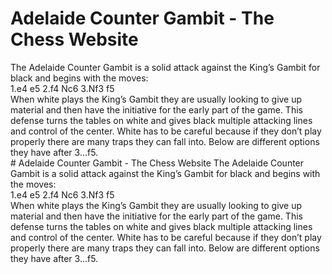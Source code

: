 # Adelaide Counter Gambit - The Chess Website
The Adelaide Counter Gambit is a solid attack against the King’s Gambit for black and begins with the moves:<br>1.e4 e5
2.f4 Nc6
3.Nf3 f5<br>When white plays the King’s Gambit they are usually looking to give up material and then have the initiative for the early part of the game. This defense turns the tables on white and gives black multiple attacking lines and control of the center. White has to be careful because if they don’t play properly there are many traps they can fall into. Below are different options they have after 3…f5.<br># Adelaide Counter Gambit - The Chess Website
The Adelaide Counter Gambit is a solid attack against the King’s Gambit for black and begins with the moves:<br>1.e4 e5
2.f4 Nc6
3.Nf3 f5<br>When white plays the King’s Gambit they are usually looking to give up material and then have the initiative for the early part of the game. This defense turns the tables on white and gives black multiple attacking lines and control of the center. White has to be careful because if they don’t play properly there are many traps they can fall into. Below are different options they have after 3…f5.<br>